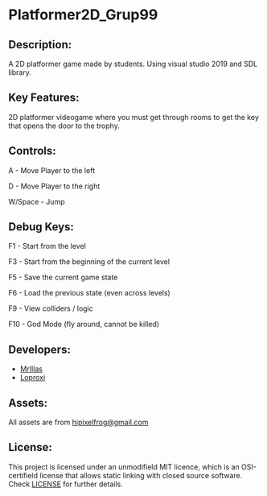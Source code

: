 # Platformer2D_Grup99

## Description:
A 2D platformer game made by students. Using visual studio 2019 and SDL library.

## Key Features:
2D platformer videogame where you must get through rooms to get the key that opens the door to the trophy.

## Controls:

A - Move Player to the left

D - Move Player to the right

W/Space - Jump

## Debug Keys:

F1 - Start from the level

F3 - Start from the beginning of the current level

F5 - Save the current game state

F6 - Load the previous state (even across levels)

F9 - View colliders / logic

F10 - God Mode (fly around, cannot be killed)

## Developers:
* [MrIllas](https://github.com/MrIllas) 
* [Loproxi](https://github.com/Loproxi) 

## Assets:
All assets are from hipixelfrog@gmail.com

## License:
This project is licensed under an unmodifield MIT licence, which is an OSI-certifield license that allows static linking with closed source software. Check [LICENSE](LICENSE) for further details.
